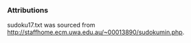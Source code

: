 ### Attributions
sudoku17.txt was sourced from http://staffhome.ecm.uwa.edu.au/~00013890/sudokumin.php.